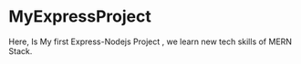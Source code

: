 # MyExpressProject
Here, Is My first Express-Nodejs Project , we learn new tech skills of MERN Stack. 
